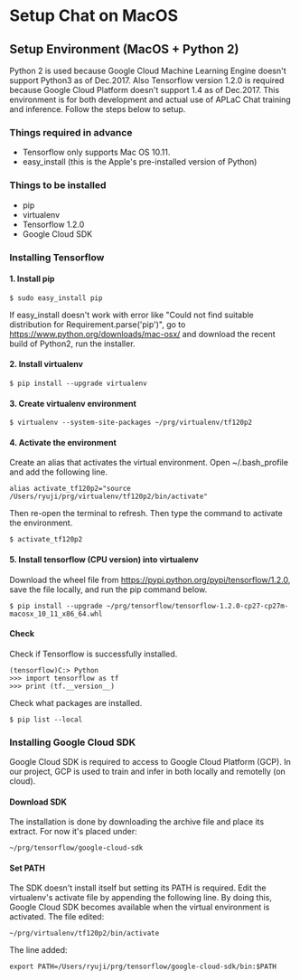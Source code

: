 # Setup Chat on MacOS

## Setup Environment (MacOS + Python 2)
Python 2 is used because Google Cloud Machine Learning Engine doesn't support Python3 as of Dec.2017. Also Tensorflow version 1.2.0 is required because Google Cloud Platform doesn't support 1.4 as of Dec.2017.
This environment is for both development and actual use of APLaC Chat training and inference. Follow the steps below to setup.

### Things required in advance
* Tensorflow only supports Mac OS 10.11.
* easy_install (this is the Apple's pre-installed version of Python)

### Things to be installed
* pip
* virtualenv
* Tensorflow 1.2.0
* Google Cloud SDK

### Installing Tensorflow
#### 1. Install pip
```
$ sudo easy_install pip
```
If easy_install doesn't work with error like "Could not find suitable distribution for Requirement.parse('pip')", go to https://www.python.org/downloads/mac-osx/ and download the recent build of Python2, run the installer.

#### 2. Install virtualenv
```
$ pip install --upgrade virtualenv
```
#### 3. Create virtualenv environment
```
$ virtualenv --system-site-packages ~/prg/virtualenv/tf120p2
```
#### 4. Activate the environment
Create an alias that activates the virtual environment. Open ~/.bash_profile and add the following line.
```
alias activate_tf120p2="source /Users/ryuji/prg/virtualenv/tf120p2/bin/activate"
```
Then re-open the terminal to refresh. Then type the command to activate the environment.
```
$ activate_tf120p2
```
#### 5. Install tensorflow (CPU version) into virtualenv
Download the wheel file from https://pypi.python.org/pypi/tensorflow/1.2.0, save the file locally, and run the pip command below.
```
$ pip install --upgrade ~/prg/tensorflow/tensorflow-1.2.0-cp27-cp27m-macosx_10_11_x86_64.whl
```
#### Check
Check if Tensorflow is successfully installed.
```
(tensorflow)C:> Python
>>> import tensorflow as tf
>>> print (tf.__version__)
```
Check what packages are installed.
```
$ pip list --local
```

### Installing Google Cloud SDK
Google Cloud SDK is required to access to Google Cloud Platform (GCP). In our project, GCP is used to train and infer in both locally and remotelly (on cloud).
#### Download SDK
The installation is done by downloading the archive file and place its extract. For now it's placed under:
```
~/prg/tensorflow/google-cloud-sdk
```
#### Set PATH
The SDK doesn't install itself but setting its PATH is required.
Edit the virtualenv's activate file by appending the following line. By doing this, Google Cloud SDK becomes available when the virtual environment is activated.
The file edited:
```
~/prg/virtualenv/tf120p2/bin/activate
```
The line added:
```
export PATH=/Users/ryuji/prg/tensorflow/google-cloud-sdk/bin:$PATH
```
